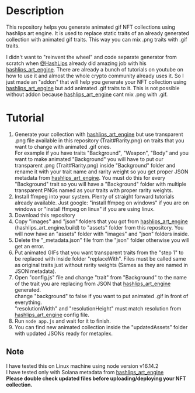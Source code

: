 # Description
This repository helps you generate animated gif NFT collections using hashlips art engine. It is used to replace static traits of an already generated collection with animated gif traits. This way you can mix .png traits with .gif traits.

I didn't want to "reinvent the wheel" and code separate generator from scratch when [@HashLips](https://github.com/HashLips) already did amazing job with his [hashlips_art_engine](https://github.com/HashLips/hashlips_art_engine). There are already a bunch of tutorials on youtube on how to use it and almost the whole crypto community already uses it. So I just made an "addon" that will help you generate your NFT collection using [hashlips_art_engine](https://github.com/HashLips/hashlips_art_engine) but add animated .gif traits to it. This is not possible without addon because [hashlips_art_engine](https://github.com/HashLips/hashlips_art_engine) cant mix .png with .gif.

# Tutorial
1. Generate your collection with [hashlips_art_engine](https://github.com/HashLips/hashlips_art_engine) but use transparent .png file available in this repository (Trait#Rarity.png) on traits that you want to change with animated .gif ones.<br />
For example if you have traits "Background", "Weapon", "Body" and you want to make animated "Background" you will have to put our transparent .png (Trait#Rarity.png) inside "Background" folder and rename it with your trait name and rarity weight so you get proper JSON metadata from [hashlips_art_engine](https://github.com/HashLips/hashlips_art_engine). You must do this for every "Background" trait so you will have a "Background" folder with multiple transparent PNGs named as your traits with proper rarity weights.
2. Install ffmpeg into your system. Plenty of straight forward tutorials already available. Just google: "install ffmpeg on windows" if you are on windows or "install ffmpeg on linux" if you are using linux.
3. Download this repository
4. Copy "images" and "json" folders that you got from [hashlips_art_engine](https://github.com/HashLips/hashlips_art_engine) (hashlips_art_engine/build) to "assets" folder from this repository. You will now have an "assets" folder with "images" and "json" folders inside.
5. Delete the "\_metadata.json" file from the "json" folder otherwise you will get an error.
6. Put animated GIFs that you want transparent traits from the "step 1" to be replaced with inside folder "replaceWith". Files must be called same as original traits just without rarity weights (Sames as they are named in JSON metadata).
7. Open "config.js" file and change "trait" from "Background" to the name of the trait you are replacing from JSON that [hashlips_art_engine](https://github.com/HashLips/hashlips_art_engine) generated.<br />
change "background" to false if you want to put animated .gif in front of everything.<br />
"resolutionWidth" and "resolutionHeight" must match resolution from [hashlips_art_engine](https://github.com/HashLips/hashlips_art_engine) config file.
7. Run `node app.js` and wait for it to finish.
8. You can find new animated collection inside the "updatedAssets" folder with updated JSONs ready for metaplex.

## Note
I have tested this on Linux machine using node version v16.14.2<br />
I have tested only with Solana metadata from [hashlips_art_engine](https://github.com/HashLips/hashlips_art_engine)<br />
**Please double check updated files before uploading/deploying your NFT collection.**
